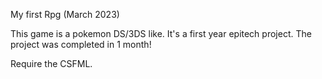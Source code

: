 My first Rpg (March 2023)

This game is a pokemon DS/3DS like. 
It's a first year epitech project. The project was completed in 1 month!

Require the CSFML.
